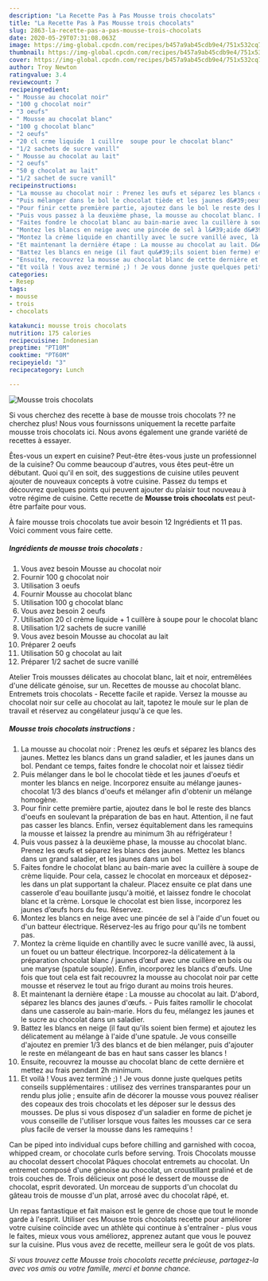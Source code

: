 ```yaml
---
description: "La Recette Pas à Pas Mousse trois chocolats"
title: "La Recette Pas à Pas Mousse trois chocolats"
slug: 2863-la-recette-pas-a-pas-mousse-trois-chocolats
date: 2020-05-29T07:31:08.063Z
image: https://img-global.cpcdn.com/recipes/b457a9ab45cdb9e4/751x532cq70/mousse-trois-chocolats-photo-principale-de-la-recette.jpg
thumbnail: https://img-global.cpcdn.com/recipes/b457a9ab45cdb9e4/751x532cq70/mousse-trois-chocolats-photo-principale-de-la-recette.jpg
cover: https://img-global.cpcdn.com/recipes/b457a9ab45cdb9e4/751x532cq70/mousse-trois-chocolats-photo-principale-de-la-recette.jpg
author: Troy Newton
ratingvalue: 3.4
reviewcount: 7
recipeingredient:
- " Mousse au chocolat noir"
- "100 g chocolat noir"
- "3 oeufs"
- " Mousse au chocolat blanc"
- "100 g chocolat blanc"
- "2 oeufs"
- "20 cl crme liquide  1 cuillre  soupe pour le chocolat blanc"
- "1/2 sachets de sucre vanill"
- " Mousse au chocolat au lait"
- "2 oeufs"
- "50 g chocolat au lait"
- "1/2 sachet de sucre vanill"
recipeinstructions:
- "La mousse au chocolat noir : Prenez les œufs et séparez les blancs des jaunes. Mettez les blancs dans un grand saladier, et les jaunes dans un bol. Pendant ce temps, faites fondre le chocolat noir et laissez tiédir"
- "Puis mélanger dans le bol le chocolat tiède et les jaunes d&#39;oeufs et monter les blancs en neige. Incorporez ensuite au mélange jaunes-chocolat 1/3 des blancs d&#39;oeufs et mélanger afin d&#39;obtenir un mélange homogène."
- "Pour finir cette première partie, ajoutez dans le bol le reste des blancs d&#39;oeufs en soulevant la préparation de bas en haut. Attention, il ne faut pas casser les blancs. Enfin, versez équitablement dans les ramequins la mousse et laissez la prendre au minimum 3h au réfrigérateur !"
- "Puis vous passez à la deuxième phase, la mousse au chocolat blanc. Prenez les œufs et séparez les blancs des jaunes. Mettez les blancs dans un grand saladier, et les jaunes dans un bol"
- "Faites fondre le chocolat blanc au bain-marie avec la cuillère à soupe de crème liquide. Pour cela, cassez le chocolat en morceaux et déposez-les dans un plat supportant la chaleur. Placez ensuite ce plat dans une casserole d&#39;eau bouillante jusqu&#39;à moitié, et laissez fondre le chocolat blanc et la crème. Lorsque le chocolat est bien lisse, incorporez les jaunes d’œufs hors du feu. Réservez."
- "Montez les blancs en neige avec une pincée de sel à l&#39;aide d&#39;un fouet ou d&#39;un batteur électrique. Réservez-les au frigo pour qu&#39;ils ne tombent pas."
- "Montez la crème liquide en chantilly avec le sucre vanillé avec, là aussi, un fouet ou un batteur électrique. Incorporez-la délicatement à la préparation chocolat blanc / jaunes d’œuf avec une cuillère en bois ou une maryse (spatule souple). Enfin, incorporez les blancs d&#39;œufs. Une fois que tout cela est fait recouvrez la mousse au chocolat noir par cette mousse et réservez le tout au frigo durant au moins trois heures."
- "Et maintenant la dernière étape : La mousse au chocolat au lait. D&#39;abord, séparez les blancs des jaunes d&#39;œufs.  Puis faites ramollir le chocolat dans une casserole au bain-marie. Hors du feu, mélangez les jaunes et le sucre au chocolat dans un saladier."
- "Battez les blancs en neige (il faut qu&#39;ils soient bien ferme) et ajoutez les délicatement au mélange à l&#39;aide d&#39;une spatule. Je vous conseille d&#39;ajoutez en premier 1/3 des blancs et de bien mélanger, puis d&#39;ajouter le reste en mélangeant de bas en haut sans casser les blancs !"
- "Ensuite, recouvrez la mousse au chocolat blanc de cette dernière et mettez au frais pendant 2h minimum."
- "Et voilà ! Vous avez terminé ;) ! Je vous donne juste quelques petits conseils supplémentaires : utilisez des verrines transparantes pour un rendu plus jolie ; ensuite afin de décorer la mousse vous pouvez réaliser des copeaux des trois chocolats et les déposer sur le dessus des mousses. De plus si vous disposez d&#39;un saladier en forme de pichet je vous conseille de l&#39;utiliser lorsque vous faites les mousses car ce sera plus facile de verser la mousse dans les ramequins !"
categories:
- Resep
tags:
- mousse
- trois
- chocolats

katakunci: mousse trois chocolats 
nutrition: 175 calories
recipecuisine: Indonesian
preptime: "PT10M"
cooktime: "PT60M"
recipeyield: "3"
recipecategory: Lunch

---
```



![Mousse trois chocolats](https://img-global.cpcdn.com/recipes/b457a9ab45cdb9e4/751x532cq70/mousse-trois-chocolats-photo-principale-de-la-recette.jpg)

Si vous cherchez des recette à base de mousse trois chocolats ?? ne cherchez plus! Nous vous fournissons uniquement la recette parfaite mousse trois chocolats ici. Nous avons également une grande variété de recettes à essayer.

Êtes-vous un expert en cuisine? Peut-être êtes-vous juste un professionnel de la cuisine? Ou comme beaucoup d'autres, vous êtes peut-être un débutant. Quoi qu'il en soit, des suggestions de cuisine utiles peuvent ajouter de nouveaux concepts à votre cuisine. Passez du temps et découvrez quelques points qui peuvent ajouter du plaisir tout nouveau à votre régime de cuisine. Cette recette de <strong> Mousse trois chocolats </strong> est peut-être parfaite pour vous.

<!--inarticleads1-->

À faire mousse trois chocolats tue avoir besoin 12 Ingrédients et 11 pas. Voici comment vous faire cette.

##### Ingrédients de mousse trois chocolats :

1. Vous avez besoin  Mousse au chocolat noir
1. Fournir 100 g chocolat noir
1. Utilisation 3 oeufs
1. Fournir  Mousse au chocolat blanc
1. Utilisation 100 g chocolat blanc
1. Vous avez besoin 2 oeufs
1. Utilisation 20 cl crème liquide + 1 cuillère à soupe pour le chocolat blanc
1. Utilisation 1/2 sachets de sucre vanillé
1. Vous avez besoin  Mousse au chocolat au lait
1. Préparer 2 oeufs
1. Utilisation 50 g chocolat au lait
1. Préparer 1/2 sachet de sucre vanillé


Atelier Trois mousses délicates au chocolat blanc, lait et noir, entremêlées d&#39;une délicate génoise, sur un. Recettes de mousse au chocolat blanc. Entremets trois chocolats - Recette facile et rapide. Versez la mousse au chocolat noir sur celle au chocolat au lait, tapotez le moule sur le plan de travail et réservez au congélateur jusqu&#39;à ce que les. 

<!--inarticleads2-->

##### Mousse trois chocolats instructions :

1. La mousse au chocolat noir : Prenez les œufs et séparez les blancs des jaunes. Mettez les blancs dans un grand saladier, et les jaunes dans un bol. Pendant ce temps, faites fondre le chocolat noir et laissez tiédir
1. Puis mélanger dans le bol le chocolat tiède et les jaunes d&#39;oeufs et monter les blancs en neige. Incorporez ensuite au mélange jaunes-chocolat 1/3 des blancs d&#39;oeufs et mélanger afin d&#39;obtenir un mélange homogène.
1. Pour finir cette première partie, ajoutez dans le bol le reste des blancs d&#39;oeufs en soulevant la préparation de bas en haut. Attention, il ne faut pas casser les blancs. Enfin, versez équitablement dans les ramequins la mousse et laissez la prendre au minimum 3h au réfrigérateur !
1. Puis vous passez à la deuxième phase, la mousse au chocolat blanc. Prenez les œufs et séparez les blancs des jaunes. Mettez les blancs dans un grand saladier, et les jaunes dans un bol
1. Faites fondre le chocolat blanc au bain-marie avec la cuillère à soupe de crème liquide. Pour cela, cassez le chocolat en morceaux et déposez-les dans un plat supportant la chaleur. Placez ensuite ce plat dans une casserole d&#39;eau bouillante jusqu&#39;à moitié, et laissez fondre le chocolat blanc et la crème. Lorsque le chocolat est bien lisse, incorporez les jaunes d’œufs hors du feu. Réservez.
1. Montez les blancs en neige avec une pincée de sel à l&#39;aide d&#39;un fouet ou d&#39;un batteur électrique. Réservez-les au frigo pour qu&#39;ils ne tombent pas.
1. Montez la crème liquide en chantilly avec le sucre vanillé avec, là aussi, un fouet ou un batteur électrique. Incorporez-la délicatement à la préparation chocolat blanc / jaunes d’œuf avec une cuillère en bois ou une maryse (spatule souple). Enfin, incorporez les blancs d&#39;œufs. Une fois que tout cela est fait recouvrez la mousse au chocolat noir par cette mousse et réservez le tout au frigo durant au moins trois heures.
1. Et maintenant la dernière étape : La mousse au chocolat au lait. D&#39;abord, séparez les blancs des jaunes d&#39;œufs.  - Puis faites ramollir le chocolat dans une casserole au bain-marie. Hors du feu, mélangez les jaunes et le sucre au chocolat dans un saladier.
1. Battez les blancs en neige (il faut qu&#39;ils soient bien ferme) et ajoutez les délicatement au mélange à l&#39;aide d&#39;une spatule. Je vous conseille d&#39;ajoutez en premier 1/3 des blancs et de bien mélanger, puis d&#39;ajouter le reste en mélangeant de bas en haut sans casser les blancs !
1. Ensuite, recouvrez la mousse au chocolat blanc de cette dernière et mettez au frais pendant 2h minimum.
1. Et voilà ! Vous avez terminé ;) ! Je vous donne juste quelques petits conseils supplémentaires : utilisez des verrines transparantes pour un rendu plus jolie ; ensuite afin de décorer la mousse vous pouvez réaliser des copeaux des trois chocolats et les déposer sur le dessus des mousses. De plus si vous disposez d&#39;un saladier en forme de pichet je vous conseille de l&#39;utiliser lorsque vous faites les mousses car ce sera plus facile de verser la mousse dans les ramequins !


Can be piped into individual cups before chilling and garnished with cocoa, whipped cream, or chocolate curls before serving. Trois Chocolats mousse au chocolat dessert chocolat Pâques chocolat entremets au chocolat. Un entremet composé d&#39;une génoise au chocolat, un croustillant praliné et de trois couches de. Trois délicieux ont posé le dessert de mousse de chocolat, esprit devorated. Un morceau de supports d&#39;un chocolat du gâteau trois de mousse d&#39;un plat, arrosé avec du chocolat râpé, et. 

<!--inarticleads1-->

<p>
Un repas fantastique et fait maison est le genre de chose que tout le monde garde à l'esprit. Utiliser ces Mousse trois chocolats recette pour améliorer votre cuisine coïncide avec un athlète qui continue à s'entraîner - plus vous le faites, mieux vous vous améliorez, apprenez autant que vous le pouvez sur la cuisine. Plus vous avez de recette, meilleur sera le goût de vos plats.
</p>

<p>
<i>Si vous trouvez cette Mousse trois chocolats recette précieuse, partagez-la avec vos amis ou votre famille, merci et bonne chance.</i>
</p>
